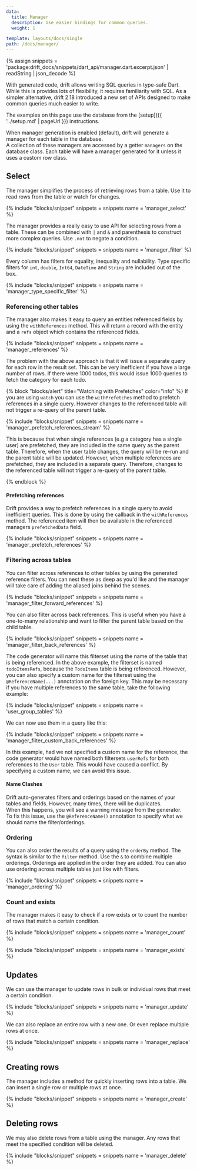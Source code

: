 ```yaml
---
data:
  title: Manager
  description: Use easier bindings for common queries.
  weight: 1

template: layouts/docs/single
path: /docs/manager/
---
```


{% assign snippets = 'package:drift_docs/snippets/dart_api/manager.dart.excerpt.json' | readString | json_decode %}

With generated code, drift allows writing SQL queries in type-safe Dart.
While this is provides lots of flexibility, it requires familiarity with SQL.
As a simpler alternative, drift 2.18 introduced a new set of APIs designed to
make common queries much easier to write.

The examples on this page use the database from the [setup]({{ '../setup.md' | pageUrl }})
instructions.

When manager generation is enabled (default), drift will generate a manager for each table in the database.  
A collection of these managers are accessed by a getter `managers` on the database class.
Each table will have a manager generated for it unless it uses a custom row class.

## Select

The manager simplifies the process of retrieving rows from a table. Use it to read rows from the table or watch
for changes.

{% include "blocks/snippet" snippets = snippets name = 'manager_select' %}

The manager provides a really easy to use API for selecting rows from a table. These can be combined with `|` and `&`  and parenthesis to construct more complex queries. Use `.not` to negate a condition.

{% include "blocks/snippet" snippets = snippets name = 'manager_filter' %}

Every column has filters for equality, inequality and nullability.
Type specific filters for `int`, `double`, `Int64`, `DateTime` and `String` are included out of the box.

{% include "blocks/snippet" snippets = snippets name = 'manager_type_specific_filter' %}


### Referencing other tables

The manager also makes it easy to query an entities referenced fields by using the `withReferences` method.
This will return a record with the entity and a `refs` object which contains the referenced fields.

{% include "blocks/snippet" snippets = snippets name = 'manager_references' %}

The problem with the above approach is that it will issue a separate query for each row in the result set. This can be very inefficient if you have a large number of rows. If there were 1000 todos, this would issue 1000 queries to fetch the category for each todo.

{% block "blocks/alert" title="Watching with Prefetches" color="info" %}
If you are using `watch` you can use the `withPrefetches` method to prefetch references in a single query.
However changes to the referenced table will not trigger a re-query of the parent table.

{% include "blocks/snippet" snippets = snippets name = 'manager_prefetch_references_stream' %}

This is because that when single references (e.g a category has a single user) are prefetched, they are included in the same query as the parent table. Therefore, when the user table changes, the query will be re-run and the parent table will be updated. However, when multiple references are prefetched, they are included in a separate query. Therefore, changes to the referenced table will not trigger a re-query of the parent table.

{% endblock %}

#### Prefetching references

Drift provides a way to prefetch references in a single query to avoid inefficient queries. This is done by using the callback in the `withReferences` method. The referenced item will then be available in the referenced managers `prefetchedData` field.

{% include "blocks/snippet" snippets = snippets name = 'manager_prefetch_references' %}

### Filtering across tables
You can filter across references to other tables by using the generated reference filters. You can nest these as deep as you'd like and the manager will take care of adding the aliased joins behind the scenes.

{% include "blocks/snippet" snippets = snippets name = 'manager_filter_forward_references' %}

You can also filter across back references. This is useful when you have a one-to-many relationship and want to filter the parent table based on the child table. 

{% include "blocks/snippet" snippets = snippets name = 'manager_filter_back_references' %}

The code generator will name this filterset using the name of the table that is being referenced. In the above example, the filterset is named `todoItemsRefs`, because the `TodoItems` table is being referenced.
However, you can also specify a custom name for the filterset using the `@ReferenceName(...)` annotation on the foreign key. This may be necessary if you have multiple references to the same table, take the following example:

{% include "blocks/snippet" snippets = snippets name = 'user_group_tables' %}

We can now use them in a query like this:

{% include "blocks/snippet" snippets = snippets name = 'manager_filter_custom_back_references' %}

In this example, had we not specified a custom name for the reference, the code generator would have named both filtersets `userRefs` for both references to the `User` table. This would have caused a conflict. By specifying a custom name, we can avoid this issue.


#### Name Clashes
Drift auto-generates filters and orderings based on the names of your tables and fields. However, many times, there will be duplicates.  
When this happens, you will see a warning message from the generator.  
To fix this issue, use the `@ReferenceName()` annotation to specify what we should name the filter/orderings.


### Ordering

You can also order the results of a query using the `orderBy` method. The syntax is similar to the `filter` method.
Use the `&` to combine multiple orderings. Orderings are applied in the order they are added.
You can also use ordering across multiple tables just like with filters.

{% include "blocks/snippet" snippets = snippets name = 'manager_ordering' %}


### Count and exists
The manager makes it easy to check if a row exists or to count the number of rows that match a certain condition.

{% include "blocks/snippet" snippets = snippets name = 'manager_count' %}

{% include "blocks/snippet" snippets = snippets name = 'manager_exists' %}


## Updates
We can use the manager to update rows in bulk or individual rows that meet a certain condition.

{% include "blocks/snippet" snippets = snippets name = 'manager_update' %}

We can also replace an entire row with a new one. Or even replace multiple rows at once.

{% include "blocks/snippet" snippets = snippets name = 'manager_replace' %}

## Creating rows
The manager includes a method for quickly inserting rows into a table.
We can insert a single row or multiple rows at once.

{% include "blocks/snippet" snippets = snippets name = 'manager_create' %}


## Deleting rows
We may also delete rows from a table using the manager.
Any rows that meet the specified condition will be deleted.

{% include "blocks/snippet" snippets = snippets name = 'manager_delete' %}

<!-- 
This documentation should added once the internal manager APIs are more stable

## Extensions
The manager provides a set of filters and orderings out of the box for common types, however you can
extend them to add new filters and orderings.

#### Custom Column Filters
If you want to add new filters for individual columns types, you can extend the `ColumnFilter<T>` class.

{% include "blocks/snippet" snippets = snippets name = 'manager_filter_extensions' %}

#### Custom Table Filters
You can also create custom filters that operate on multiple columns by extending generated filtersets.

{% include "blocks/snippet" snippets = snippets name = 'manager_custom_filter' %}

#### Custom Column Orderings
You can create new ordering methods for individual columns types by extending the `ColumnOrdering<T>` class.
Use the `ComposableOrdering` class to create complex orderings.

{% include "blocks/snippet" snippets = snippets name = 'manager_ordering_extensions' %}

#### Custom Table Filters
You can also create custom filters that operate on multiple columns by extending generated filtersets.

{% include "blocks/snippet" snippets = snippets name = 'manager_custom_filter' %} -->
